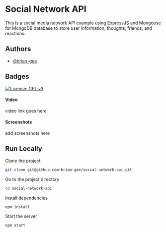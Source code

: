 # Social Network API

This is a social media network API example using ExpressJS and Mongoose for MongoDB database to store user information, thoughts, friends, and reactions.

## Authors

- [@brian-gee](https://www.github.com/brian-gee)

## Badges

[![License: GPL v3](https://img.shields.io/badge/License-GPLv3-blue.svg)](https://www.gnu.org/licenses/gpl-3.0)



#### Video
video link goes here
#### Screenshots
add screenshots here


## Run Locally

Clone the project

```bash
git clone git@github.com:brian-gee/social-network-api.git
```

Go to the project directory

```bash
cd social-network-api
```

Install dependencies

```bash
npm install
```

Start the server

```bash
npm start
```